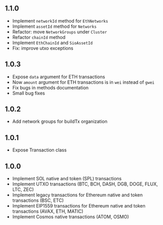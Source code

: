 ## 1.1.0
* Implement `networkId` method for `EthNetworks`
* Implement `assetId` method for `Networks`
* Refactor: move `NetworkGroups` under `Cluster`
* Refactor `chainId` method
* Implement `EthChainId` and `SioAssetId`
* Fix: improve utxo exceptions
## 1.0.3
* Expose `data` argument for ETH transactions
* Now `amount` argument for ETH transactions is in `wei` instead of `gwei`
* Fix bugs in methods documentation
* Small bug fixes
## 1.0.2
* Add network groups for buildTx organization
## 1.0.1
* Expose Transaction class
## 1.0.0
* Implement SOL native and token (SPL) transactions
* Implement UTXO transactions (BTC, BCH, DASH, DGB, DOGE, FLUX, LTC, ZEC)
* Implement legacy transactions for Ethereum native and token transactions (BSC, ETC)
* Implement EIP1559 transactions for Ethereum native and token transactions (AVAX, ETH, MATIC)
* Implement Cosmos native transactions (ATOM, OSMO)
  
